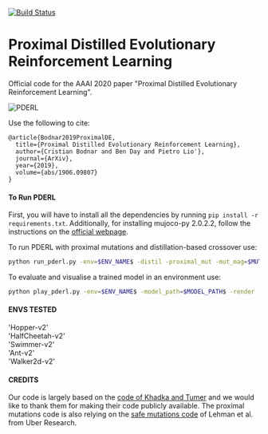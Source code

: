 [![Build Status](https://travis-ci.com/crisbodnar/pderl.svg?branch=master)](https://travis-ci.com/crisbodnar/pderl)

# Proximal Distilled Evolutionary Reinforcement Learning

Official code for the AAAI 2020 paper "Proximal Distilled Evolutionary Reinforcement Learning". 

![PDERL](figures/pderl_gif.gif) 

Use the following to cite:

```
@article{Bodnar2019ProximalDE,
  title={Proximal Distilled Evolutionary Reinforcement Learning},
  author={Cristian Bodnar and Ben Day and Pietro Lio'},
  journal={ArXiv},
  year={2019},
  volume={abs/1906.09807}
}
```

#### To Run PDERL #### 

First, you will have to install all the dependencies by running ```pip install -r requirements.txt```.
Additionally, for installing mujoco-py 2.0.2.2, follow the instructions on the [official webpage](https://github.com/openai/mujoco-py.). 

To run PDERL with proximal mutations and distillation-based crossover use:

```bash
python run_pderl.py -env=$ENV_NAME$ -distil -proximal_mut -mut_mag=$MUT_MAG$ -logdir=$LOG_DIR$
```

To evaluate and visualise a trained model in an environment use:

```bash
python play_pderl.py -env=$ENV_NAME$ -model_path=$MODEL_PATH$ -render 
```

#### ENVS TESTED #### 

'Hopper-v2' \
'HalfCheetah-v2' \
'Swimmer-v2' \
'Ant-v2' \
'Walker2d-v2' 

#### CREDITS ####

Our code is largely based on the [code of Khadka and Tumer](https://github.com/ShawK91/erl_paper_nips18) and we would 
like to thank them for making their code publicly available. The proximal mutations code is also relying on 
the [safe mutations code](https://github.com/uber-research/safemutations) of Lehman et al. from Uber Research.
